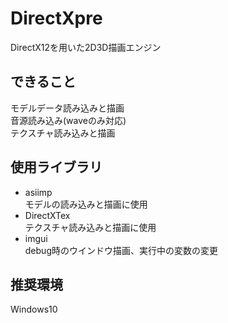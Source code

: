 # DirectXpre
DirectX12を用いた2D3D描画エンジン

## できること
モデルデータ読み込みと描画  
音源読み込み(waveのみ対応)  
テクスチャ読み込みと描画

## 使用ライブラリ
- asiimp  
  モデルの読み込みと描画に使用
- DirectXTex  
  テクスチャ読み込みと描画に使用
- imgui  
  debug時のウインドウ描画、実行中の変数の変更

## 推奨環境
Windows10
